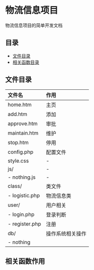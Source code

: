 物流信息项目
===

物流信息项目的简单开发文档

目录
---

- [文件目录](#文件目录)
- [相关函数目录](#相关函数目录)

文件目录
---

|文件名|作用|
|:-----|:---|
| home.htm		|	主页    |
| add.htm		|	添加    |
| approve.htm	|	审批    |
| maintain.htm	|	维护    |
| stop.htm		|	停用    |
| config.php	|	配置文件|
| style.css		|	-       |
| js/           |   -       |
|   - nothing.js|   -       |
| class/		|	类文件  |
|	- logistic.php|	物流信息类|
| user/			|	用户相关|
|	- login.php	|	登录判断|
|	- register.php|	注册    |
| db/           |   操作系统相关操作|
|   - nothing   |                   |

相关函数作用
---


